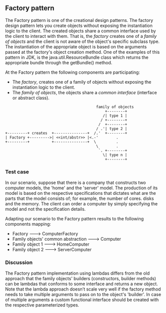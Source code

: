 ## Factory pattern

The Factory pattern is one of the creational design patterns. The factory design pattern lets you create objects without
exposing the instantiation logic to the client. The created objects share a common interface used by the client to
interact with them. That is, the _factory_ creates one of a _family of objects_ and the client is not aware of
the object's specific subclass type. The instantiation of the appropriate object is based on the arguments
passed at the factory's object creation method.
One of the examples of this pattern in JDK, is the java.util.ResourceBundle class which returns the appropriate bundle
through the getBundle() method.

At the Factory pattern the following components are participating:
* The _factory_, creates one of a family of objects without exposing the instantiation logic to the client.
* The _family of objects_, the objects share a _common interface_ (interface or abstract class).

```
                                         family of objects
                                             +--------+
                                            /| type 1 |
                                           / +--------+
                                          /  +--------+
                                         / .'| type 2 |
+---------+ creates  +---------------+  /.'  +--------+
| Factory +--------->| <<int/abstr>> |<.-'        .
+---------+          +---------------+  \         .
                                         \        .
                                          `. +--------+
                                            \| type n |
                                             +--------+
```

### Test case

In our scenario, suppose that there is a company that constructs two computer models, the 'home' and the 'server' model.
The production of its model is based on the respective specifications that dictates what are the parts that the model consists of;
for example, the number of cores. disks and the memory. The client can order a computer by simply specifying the model
and not the specification details.

Adapting our scenario to the Factory pattern results to the following components mapping:
* Factory                              --->   ComputerFactory
* Family objects' common abstraction   --->   Computer
* Family object 1                      --->   HomeComputer
* Family object 2                      --->   ServerComputer

### Discussion

The Factory pattern implementation using lambdas differs from the old approach that the family objects' builders
(constructors, builder methods) can be lambdas that conforms to some interface and returns a new object.
Note that the lambda approach doesn’t scale very well if the factory method needs to take multiple arguments
to pass on to the object's 'builder'. In case of multiple arguments a custom functional interface should be
created with the respective parameterized types.
